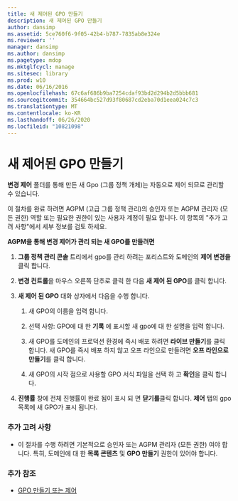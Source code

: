 ```yaml
---
title: 새 제어된 GPO 만들기
description: 새 제어된 GPO 만들기
author: dansimp
ms.assetid: 5ce760f6-9f05-42b4-b787-7835ab8e324e
ms.reviewer: ''
manager: dansimp
ms.author: dansimp
ms.pagetype: mdop
ms.mktglfcycl: manage
ms.sitesec: library
ms.prod: w10
ms.date: 06/16/2016
ms.openlocfilehash: 67c6af686b9ba7254cdaf93bd2d294b2d5bbb681
ms.sourcegitcommit: 354664bc527d93f80687cd2eba70d1eea024c7c3
ms.translationtype: MT
ms.contentlocale: ko-KR
ms.lasthandoff: 06/26/2020
ms.locfileid: "10821098"
---
```

# 새 제어된 GPO 만들기


**변경 제어** 폴더를 통해 만든 새 Gpo (그룹 정책 개체)는 자동으로 제어 되므로 관리할 수 있습니다.

이 절차를 완료 하려면 AGPM (고급 그룹 정책 관리)의 승인자 또는 AGPM 관리자 (모든 권한) 역할 또는 필요한 권한이 있는 사용자 계정이 필요 합니다. 이 항목의 "추가 고려 사항"에서 세부 정보를 검토 하세요.

**AGPM을 통해 변경 제어가 관리 되는 새 GPO를 만들려면**

1.  **그룹 정책 관리 콘솔** 트리에서 gpo를 관리 하려는 포리스트와 도메인의 **제어 변경을** 클릭 합니다.

2.  **변경 컨트롤**을 마우스 오른쪽 단추로 클릭 한 다음 **새 제어 된 GPO**를 클릭 합니다.

3.  **새 제어 된 GPO** 대화 상자에서 다음을 수행 합니다.

    1.  새 GPO의 이름을 입력 합니다.

    2.  선택 사항: GPO에 대 한 **기록** 에 표시할 새 gpo에 대 한 설명을 입력 합니다.

    3.  새 GPO를 도메인의 프로덕션 환경에 즉시 배포 하려면 **라이브 만들기**를 클릭 합니다. 새 GPO를 즉시 배포 하지 않고 오프 라인으로 만들려면 **오프 라인으로 만들기**를 클릭 합니다.

    4.  새 GPO의 시작 점으로 사용할 GPO 서식 파일을 선택 하 고 **확인**을 클릭 합니다.

4.  **진행률** 창에 전체 진행률이 완료 됨이 표시 되 면 **닫기를**클릭 합니다. **제어** 탭의 gpo 목록에 새 GPO가 표시 됩니다.

### 추가 고려 사항

-   이 절차를 수행 하려면 기본적으로 승인자 또는 AGPM 관리자 (모든 권한) 여야 합니다. 특히, 도메인에 대 한 **목록 콘텐츠** 및 **GPO 만들기** 권한이 있어야 합니다.

### 추가 참조

-   [GPO 만들기 또는 제어](creating-or-controlling-a-gpo-agpm40-app.md)

 

 





